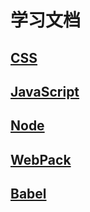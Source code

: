 # 学习文档

## [CSS](./docs/css.md)

## [JavaScript](./docs/JavaScript.md)

## [Node](./docs/node.md)

## [WebPack](./docs/Webpack.md)

## [Babel](./docs/Babel.md)

